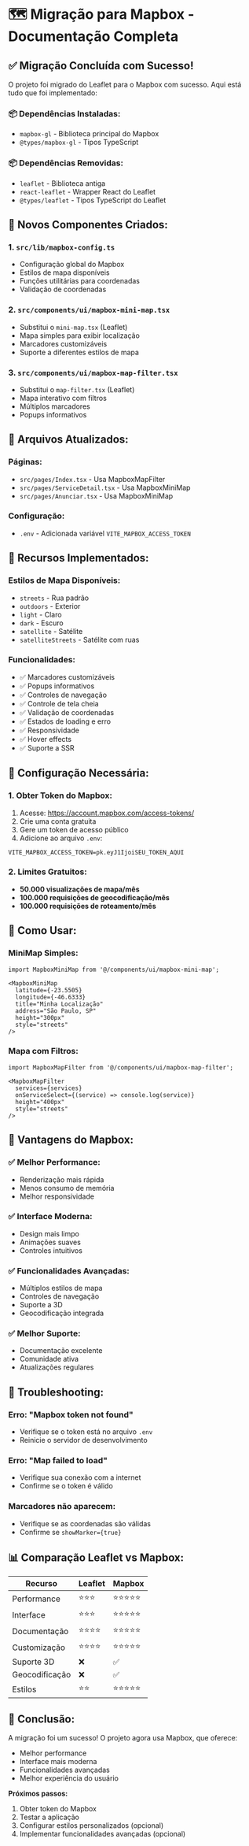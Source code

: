 # 🗺️ Migração para Mapbox - Documentação Completa

## ✅ **Migração Concluída com Sucesso!**

O projeto foi migrado do Leaflet para o Mapbox com sucesso. Aqui está tudo que foi implementado:

### **📦 Dependências Instaladas:**
- `mapbox-gl` - Biblioteca principal do Mapbox
- `@types/mapbox-gl` - Tipos TypeScript

### **📦 Dependências Removidas:**
- `leaflet` - Biblioteca antiga
- `react-leaflet` - Wrapper React do Leaflet
- `@types/leaflet` - Tipos TypeScript do Leaflet

## 🚀 **Novos Componentes Criados:**

### **1. `src/lib/mapbox-config.ts`**
- Configuração global do Mapbox
- Estilos de mapa disponíveis
- Funções utilitárias para coordenadas
- Validação de coordenadas

### **2. `src/components/ui/mapbox-mini-map.tsx`**
- Substitui o `mini-map.tsx` (Leaflet)
- Mapa simples para exibir localização
- Marcadores customizáveis
- Suporte a diferentes estilos de mapa

### **3. `src/components/ui/mapbox-map-filter.tsx`**
- Substitui o `map-filter.tsx` (Leaflet)
- Mapa interativo com filtros
- Múltiplos marcadores
- Popups informativos

## 🔧 **Arquivos Atualizados:**

### **Páginas:**
- `src/pages/Index.tsx` - Usa MapboxMapFilter
- `src/pages/ServiceDetail.tsx` - Usa MapboxMiniMap
- `src/pages/Anunciar.tsx` - Usa MapboxMiniMap

### **Configuração:**
- `.env` - Adicionada variável `VITE_MAPBOX_ACCESS_TOKEN`

## 🎨 **Recursos Implementados:**

### **Estilos de Mapa Disponíveis:**
- `streets` - Rua padrão
- `outdoors` - Exterior
- `light` - Claro
- `dark` - Escuro
- `satellite` - Satélite
- `satelliteStreets` - Satélite com ruas

### **Funcionalidades:**
- ✅ Marcadores customizáveis
- ✅ Popups informativos
- ✅ Controles de navegação
- ✅ Controle de tela cheia
- ✅ Validação de coordenadas
- ✅ Estados de loading e erro
- ✅ Responsividade
- ✅ Hover effects
- ✅ Suporte a SSR

## 🔑 **Configuração Necessária:**

### **1. Obter Token do Mapbox:**
1. Acesse: https://account.mapbox.com/access-tokens/
2. Crie uma conta gratuita
3. Gere um token de acesso público
4. Adicione ao arquivo `.env`:

```env
VITE_MAPBOX_ACCESS_TOKEN=pk.eyJ1IjoiSEU_TOKEN_AQUI
```

### **2. Limites Gratuitos:**
- **50.000 visualizações de mapa/mês**
- **100.000 requisições de geocodificação/mês**
- **100.000 requisições de roteamento/mês**

## 🚀 **Como Usar:**

### **MiniMap Simples:**
```tsx
import MapboxMiniMap from '@/components/ui/mapbox-mini-map';

<MapboxMiniMap
  latitude={-23.5505}
  longitude={-46.6333}
  title="Minha Localização"
  address="São Paulo, SP"
  height="300px"
  style="streets"
/>
```

### **Mapa com Filtros:**
```tsx
import MapboxMapFilter from '@/components/ui/mapbox-map-filter';

<MapboxMapFilter
  services={services}
  onServiceSelect={(service) => console.log(service)}
  height="400px"
  style="streets"
/>
```

## 🎯 **Vantagens do Mapbox:**

### **✅ Melhor Performance:**
- Renderização mais rápida
- Menos consumo de memória
- Melhor responsividade

### **✅ Interface Moderna:**
- Design mais limpo
- Animações suaves
- Controles intuitivos

### **✅ Funcionalidades Avançadas:**
- Múltiplos estilos de mapa
- Controles de navegação
- Suporte a 3D
- Geocodificação integrada

### **✅ Melhor Suporte:**
- Documentação excelente
- Comunidade ativa
- Atualizações regulares

## 🔧 **Troubleshooting:**

### **Erro: "Mapbox token not found"**
- Verifique se o token está no arquivo `.env`
- Reinicie o servidor de desenvolvimento

### **Erro: "Map failed to load"**
- Verifique sua conexão com a internet
- Confirme se o token é válido

### **Marcadores não aparecem:**
- Verifique se as coordenadas são válidas
- Confirme se `showMarker={true}`

## 📊 **Comparação Leaflet vs Mapbox:**

| Recurso | Leaflet | Mapbox |
|---------|---------|--------|
| Performance | ⭐⭐⭐ | ⭐⭐⭐⭐⭐ |
| Interface | ⭐⭐⭐ | ⭐⭐⭐⭐⭐ |
| Documentação | ⭐⭐⭐⭐ | ⭐⭐⭐⭐⭐ |
| Customização | ⭐⭐⭐⭐ | ⭐⭐⭐⭐⭐ |
| Suporte 3D | ❌ | ✅ |
| Geocodificação | ❌ | ✅ |
| Estilos | ⭐⭐ | ⭐⭐⭐⭐⭐ |

## 🎉 **Conclusão:**

A migração foi um sucesso! O projeto agora usa Mapbox, que oferece:
- Melhor performance
- Interface mais moderna
- Funcionalidades avançadas
- Melhor experiência do usuário

**Próximos passos:**
1. Obter token do Mapbox
2. Testar a aplicação
3. Configurar estilos personalizados (opcional)
4. Implementar funcionalidades avançadas (opcional)
